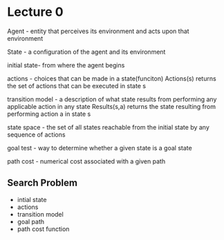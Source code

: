 # Lecture 0

Agent - entity that perceives its environment and acts upon that environment

State - a configuration of the agent and its environment

initial state- from where the agent begins

actions - choices that can be made in a state(funciton)
Actions(s) returns the set of actions that can be executed in state s

transition model - a description of what state results from performing any applicable action in any state
Results(s,a) returns the state resulting from performing action a in state s

state space - the set of all states reachable from the initial state by any sequence of actions

goal test - way to determine whether a given state is a goal state

path cost - numerical cost associated with a given path

## Search Problem

- intial state
- actions
- transition model
- goal path
- path cost function
